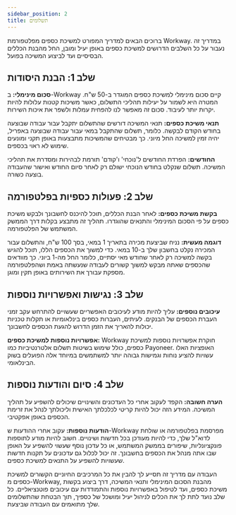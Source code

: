 ```yaml
---
sidebar_position: 2
title: תשלומים
---
```


ברוכים הבאים למדריך המפורט למשיכת כספים מפלטפורמת Workway. במדריך זה נעבור על כל השלבים הדרושים למשיכת כספים באופן יעיל ומובן, החל מהבנת הכללים הבסיסיים ועד לביצוע המשיכה בפועל.

## **שלב 1: הבנת היסודות**

**סכום מינימלי:** ב-Workway קיים סכום מינימלי למשיכת כספים המוגדר ב-50 ש"ח. המטרה היא לשמור על יעילות תהליכי התשלום, כאשר משיכות קטנות עלולות להיות יקרות יותר לעיבוד. סכום זה מאפשר לנו להפחית עמלות ולשפר את איכות השירות.

**תנאי משיכת כספים:** תנאי המשיכה דורשים שהתשלום יתקבל עבור עבודה שבוצעה בחודש הקודם לבקשה. כלומר, תשלום שהתקבל במאי עבור עבודה שבוצעה באפריל, יהיה זמין למשיכה החל מיוני. כך מבטיחים שהמשיכות מתבצעות באופן תקני ומונעים שימוש לא ראוי בכספים.

**החודשים:** הפרדת החודשים ל'נוכחי' ו'קודם' תורמת לבהירות ומסדרת את תהליכי המשיכה. תשלום שנקלט בחודש הנוכחי ישולם רק לאחר סיום החודש ואישור שהעבודה בוצעה כשורה.

## **שלב 2: פעולות כספיות בפלטפורמה**

**בקשת משיכת כספים:** לאחר הבנת הכללים, תוכל להיכנס לחשבונך ולבקש משיכת כספים על פי הסכום המינימלי והתנאים שהוגדרו. תהליך זה מתבצע בקלות דרך הממשק המשתמש של הפלטפורמה.

**דוגמה מעשית:** נניח שביצעת מכירה בתאריך 1 במאי, בסך 100 ש"ח, והתשלום עבור המכירה נקלט בחשבון שלך ב-10 במאי. כדי למשוך את הכספים הללו, תוכל להגיש בקשה למשיכה רק לאחר שחודש מאי יסתיים, כלומר החל מה-1 ביוני. כך מוודאים שהכספים שאתה מבקש למשוך קשורים לעבודה שנעשתה באמת ושהפלטפורמה מספקת עבורך את השירותים באופן תקין ומוגן.

## **שלב 3: נגישות ואפשרויות נוספות**

**עיכובים נוספים:** עליך להיות מודע לעיכובים האפשריים שעשויים להתרחש עקב זמני העברת הכספים של הבנקים. לעיתים, העברות כספים בינלאומיות או תקלות טכניות יכולות להאריך את הזמן הדרוש להגעת הכספים לחשבונך.

**אפשרויות נוספות למשיכת כספים:** Workway חוקרת אפשרויות נוספות למשיכת כספים, כולל שימוש בשיטות תשלום אלטרנטיביות כמו Payoneer. האופציות האלו עשויות להציע נוחות וגמישות גבוהה יותר למשתמשים במיוחד אלה הפועלים בשוק הבינלאומי.

## **שלב 4: סיום והודעות נוספות**

**הערה חשובה:** הקפד לעקוב אחרי כל העדכונים והשינויים שיכולים להשפיע על תהליך המשיכה. המידע הזה יכול להיות קריטי לכלכלתך האישית וליכולתך לנהל את זרימת הכספים באופן אפקטיבי.

**הודעות נוספות:** עקוב אחרי ההודעות ש-Workway מפרסמת בפלטפורמה או שולחת לדוא"ל שלך, כדי להיות מעודכן בכל חדשות ושינויים. חשוב להיות מודע לתוספות פונקציונליות, שיפורים בממשק המשתמש, או כל עדכון נוסף שעשוי להשפיע על האופן שבו אתה מנהל את הכספים בחשבונך. זה יכול לכלול גם עדכונים על תקנות חדשות שעשויות להשפיע על התנאים למשיכת כספים.

העבודה עם מדריך זה תסייע לך להבין את כל המרכיבים החיוניים הקשורים למשיכת כספים מ-Workway, מהבנת הסכום המינימלי ותנאי המשיכה, דרך ביצוע בקשות משיכת כספים, ועד לטיפול באפשרויות נוספות והתמודדות עם עיכובים פוטנציאליים. כל שלב נועד לתת לך את הכלים לניהול יעיל ומושכל של כספיך, תוך הבטחת שהתשלומים שלך מתואמים עם העבודה שביצעת.